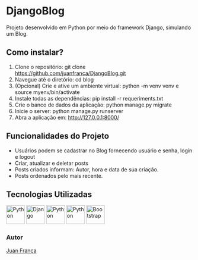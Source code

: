 # DjangoBlog 
Projeto desenvolvido em Python por meio do framework Django, simulando um Blog.

## Como instalar?
1. Clone o repositório: git clone https://github.com/juanfranca/DjangoBlog.git
2. Navegue até o diretório: cd blog
3. (Opcional) Crie e ative um ambiente virtual: python -m venv venv e source myenv/bin/activate
4. Instale todas as dependências: pip install -r requeriments.txt
5. Crie o banco de dados da aplicação: python manage.py migrate
6. Inicie o server: python manage.py runserver
7. Abra a aplicação em: http://127.0.0.1:8000/




## Funcionalidades do Projeto
* Usuários podem se cadastrar no Blog fornecendo usuário e senha, login e logout
* Criar, atualizar e deletar posts
* Posts criados informam: Autor, hora e data de sua criação.
* Posts ordenados pelo mais recente.
## Tecnologias Utilizadas
<img src="https://img.icons8.com/?size=512&id=13441&format=png" alt="Python" width="50" height="50">
<img src="https://img.icons8.com/?size=512&id=baihjTL3IBX9&format=png" alt="Django" width="50" height="50">
<img src="https://img.icons8.com/?size=512&id=20909&format=png" alt="Python" width="50" height="50">
<img src="https://img.icons8.com/?size=512&id=21278&format=png" alt="Python" width="50" height="50">
<img src="https://icons8.com.br/icon/84710/bootstrap" alt="Bootstrap" width="50" height="50">

### Autor
[Juan França](https://www.linkedin.com/in/juan-fran%C3%A7a-9953511a4/)
